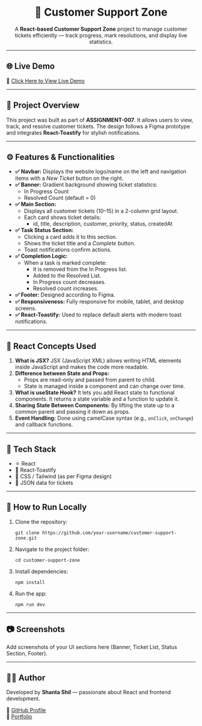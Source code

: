 <h1 align="center">💬 Customer Support Zone</h1>

<p align="center">
  A <b>React-based Customer Support Zone</b> project to manage customer tickets efficiently — 
  track progress, mark resolutions, and display live statistics.
</p>

<hr>

<h2>🌐 Live Demo</h2>
<p>
  🔗 <a href="http://cs-ticket-system2321.surge.sh/" target="_blank">Click Here to View Live Demo</a>
</p>

<hr>

<h2>📌 Project Overview</h2>
<p>
  This project was built as part of <b>ASSIGNMENT-007</b>. It allows users to view, track, and resolve customer tickets.
  The design follows a Figma prototype and integrates <b>React-Toastify</b> for stylish notifications.
</p>

<hr>

<h2>⚙️ Features & Functionalities</h2>

<ul>
  <li><b>✅ Navbar:</b> Displays the website logo/name on the left and navigation items with a <i>New Ticket</i> button on the right.</li>
  <li><b>✅ Banner:</b> Gradient background showing ticket statistics:
    <ul>
      <li>In Progress Count</li>
      <li>Resolved Count (default = 0)</li>
    </ul>
  </li>
  <li><b>✅ Main Section:</b> 
    <ul>
      <li>Displays all customer tickets (10–15) in a 2-column grid layout.</li>
      <li>Each card shows ticket details:
        <ul>
          <li>id, title, description, customer, priority, status, createdAt</li>
        </ul>
      </li>
    </ul>
  </li>
  <li><b>✅ Task Status Section:</b> 
    <ul>
      <li>Clicking a card adds it to this section.</li>
      <li>Shows the ticket title and a <i>Complete</i> button.</li>
      <li>Toast notifications confirm actions.</li>
    </ul>
  </li>
  <li><b>✅ Completion Logic:</b> 
    <ul>
      <li>When a task is marked complete:
        <ul>
          <li>It is removed from the In Progress list.</li>
          <li>Added to the Resolved List.</li>
          <li>In Progress count decreases.</li>
          <li>Resolved count increases.</li>
        </ul>
      </li>
    </ul>
  </li>
  <li><b>✅ Footer:</b> Designed according to Figma.</li>
  <li><b>✅ Responsiveness:</b> Fully responsive for mobile, tablet, and desktop screens.</li>
  <li><b>✅ React-Toastify:</b> Used to replace default alerts with modern toast notifications.</li>
</ul>

<hr>

<h2>🧠 React Concepts Used</h2>

<ol>
  <li><b>What is JSX?</b> JSX (JavaScript XML) allows writing HTML elements inside JavaScript and makes the code more readable.</li>
  <li><b>Difference between State and Props:</b> 
    <ul>
      <li>Props are read-only and passed from parent to child.</li>
      <li>State is managed inside a component and can change over time.</li>
    </ul>
  </li>
  <li><b>What is useState Hook?</b> It lets you add React state to functional components. It returns a state variable and a function to update it.</li>
  <li><b>Sharing State Between Components:</b> By lifting the state up to a common parent and passing it down as props.</li>
  <li><b>Event Handling:</b> Done using camelCase syntax (e.g., <code>onClick</code>, <code>onChange</code>) and callback functions.</li>
</ol>

<hr>

<h2>📁 Tech Stack</h2>
<ul>
  <li>⚛️ React</li>
  <li>🧩 React-Toastify</li>
  <li>🎨 CSS / Tailwind (as per Figma design)</li>
  <li>📜 JSON data for tickets</li>
</ul>

<hr>

<h2>🚀 How to Run Locally</h2>
<ol>
  <li>Clone the repository:</li>
  <pre><code>git clone https://github.com/your-username/customer-support-zone.git</code></pre>

  <li>Navigate to the project folder:</li>
  <pre><code>cd customer-support-zone</code></pre>

  <li>Install dependencies:</li>
  <pre><code>npm install</code></pre>

  <li>Run the app:</li>
  <pre><code>npm run dev</code></pre>
</ol>

<hr>

<h2>📷 Screenshots</h2>
<p>Add screenshots of your UI sections here (Banner, Ticket List, Status Section, Footer).</p>

<hr>

<h2>👨‍💻 Author</h2>
<p>Developed by <b>Shanta Shil</b> — passionate about React and frontend development.</p>

<p>
  🔗 <a href="https://github.com/ShantoOBS" target="_blank">GitHub Profile</a><br>
  💼 <a href="https://your-portfolio-link.com/" target="_blank">Portfolio</a>
</p>

